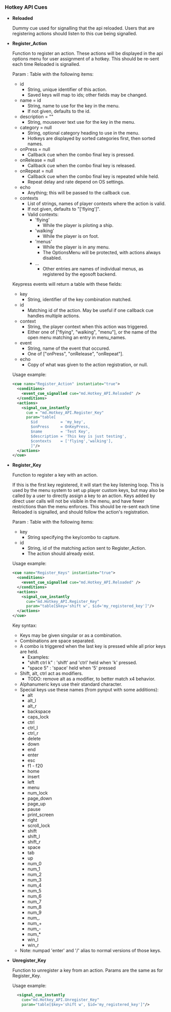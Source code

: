 
### Hotkey API Cues

* **Reloaded**
  
  Dummy cue used for signalling that the api reloaded. Users that are registering actions should listen to this cue being signalled.
    
* **Register_Action**
  
  Function to register an action. These actions will be displayed in the api options menu for user assignment of a hotkey. This should be re-sent each time Reloaded is signalled.
      
  Param : Table with the following items:
  * id
    - String, unique identifier of this action.
    - Saved keys will map to ids; other fields may be changed.
  * name = id
    - String, name to use for the key in the menu.
    - If not given, defaults to the id.
  * description = ""
    - String, mouseover text use for the key in the menu.
  * category = null
    - String, optional category heading to use in the menu.
    - Hotkeys are displayed by sorted categories first, then sorted names.
  * onPress = null
    - Callback cue when the combo final key is pressed.
  * onRelease = null
    - Callback cue when the combo final key is released.
  * onRepeat = null
    - Callback cue when the combo final key is repeated while held.
    - Repeat delay and rate depend on OS settings.
  * echo
    - Anything; this will be passed to the callback cue.
  * contexts
    - List of strings, names of player contexts where the action is valid.
    - If not given, defaults to "['flying']".
    - Valid contexts:
      * 'flying'
        - While the player is piloting a ship.
      * 'walking'
        - While the player is on foot.
      * 'menus'
        - While the player is in any menu.
        - The OptionsMenu will be protected, with actions always disabled.
      * ...
        - Other entries are names of individual menus, as registered by the egosoft backend.
                  
  Keypress events will return a table with these fields:
  * key
    - String, identifier of the key combination matched.
  * id
    - Matching id of the action. May be useful if one callback cue handles multiple actions.
  * context
    - String, the player context when this action was triggered.
    - Either one of ["flying", "walking", "menu"], or the name of the open menu matching an entry in menu_names.
  * event
    - String, name of the event that occured.
    - One of ["onPress", "onRelease", "onRepeat"].
  * echo
    - Copy of what was given to the action registration, or null.
      
  Usage example:
    ```xml
    <cue name="Register_Action" instantiate="true">
      <conditions>
        <event_cue_signalled cue="md.Hotkey_API.Reloaded" />
      </conditions>
      <actions>
        <signal_cue_instantly 
          cue = "md.Hotkey_API.Register_Key" 
          param="table[
            $id          = 'my_key',
            $onPress     = OnKeyPress,
            $name        = 'Test Key',
            $description = 'This key is just testing',
            $contexts    = ['flying','walking'],
            ]"/>
      </actions>
    </cue>
    ```
    
* **Register_Key**
  
    
  Function to register a key with an action.
      
  If this is the first key registered, it will start the key listening loop. This is used by the menu system to set up player custom keys, but may also be called by a user to directly assign a key to an action. Keys added by direct user calls will not be visible in the menu, and have fewer restrictions than the menu enforces. This should be re-sent each time Reloaded is signalled, and should follow the action's registration.
      
  Param  : Table with the following items:
  * key
    - String specifying the key/combo to capture.
  * id
    - String, id of the matching action sent to Register_Action.
    - The action should already exist.
        
  Usage example:
    ```xml
    <cue name="Register_Keys" instantiate="true">
      <conditions>
        <event_cue_signalled cue="md.Hotkey_API.Reloaded" />
      </conditions>
      <actions>
        <signal_cue_instantly 
          cue="md.Hotkey_API.Register_Key" 
          param="table[$key='shift w', $id='my_registered_key']"/>
      </actions>
    </cue>
    ```
      
  Key syntax:
  - Keys may be given singular or as a combination.
  - Combinations are space separated.
  - A combo is triggered when the last key is pressed while all prior keys are held.
    - Examples:
    - "shift ctrl k" : 'shift' and 'ctrl' held when 'k' pressed.
    - "space 5" : 'space' held when '5' pressed
  - Shift, alt, ctrl act as modifiers.
    - TODO: remove alt as a modifier, to better match x4 behavior.
  - Alphanumeric keys use their standard character.
  - Special keys use these names (from pynput with some additions):
    - alt
    - alt_l
    - alt_r
    - backspace
    - caps_lock
    - ctrl
    - ctrl_l
    - ctrl_r
    - delete
    - down
    - end
    - enter
    - esc
    - f1 - f20
    - home
    - insert
    - left
    - menu
    - num_lock
    - page_down
    - page_up
    - pause
    - print_screen
    - right
    - scroll_lock
    - shift
    - shift_l
    - shift_r
    - space
    - tab
    - up
    - num_0
    - num_1
    - num_2
    - num_3
    - num_4
    - num_5
    - num_6
    - num_7
    - num_8
    - num_9
    - num_.
    - num_+
    - num_-
    - num_*
    - win_l
    - win_r
  - Note: numpad 'enter' and '/' alias to normal versions of those keys.
  
    
* **Unregister_Key**
    
  Function to unregister a key from an action. Params are the same as for Register_Key.
          
  Usage example:
    ```xml
      <signal_cue_instantly 
        cue="md.Hotkey_API.Unregister_Key" 
        param="table[$key='shift w', $id='my_registered_key']"/>
    ```
    